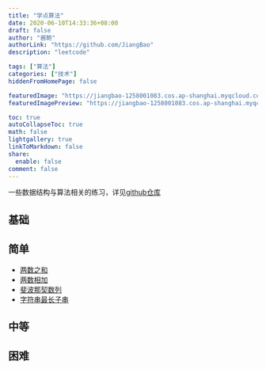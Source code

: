 ```yaml
---
title: "学点算法"
date: 2020-06-10T14:33:36+08:00
draft: false
author: "酱鲍"
authorLink: "https://github.com/JiangBao"
description: "leetcode"

tags: ["算法"]
categories: ["技术"]
hiddenFromHomePage: false

featuredImage: "https://jiangbao-1258001083.cos.ap-shanghai.myqcloud.com/leetcode-banner.jpg"
featuredImagePreview: "https://jiangbao-1258001083.cos.ap-shanghai.myqcloud.com/leetcode-banner.jpg"

toc: true
autoCollapseToc: true
math: false
lightgallery: true
linkToMarkdown: false
share:
  enable: false
comment: false
---
```

一些数据结构与算法相关的练习，详见[github仓库](https://github.com/JiangBao/leetcode-algorithm)

<!--more-->

## 基础

## 简单
* [两数之和](https://github.com/JiangBao/leetcode-algorithm/tree/master/easy/towSum)
* [两数相加](https://github.com/JiangBao/leetcode-algorithm/tree/master/easy/addTwoNumbers)
* [斐波那契数列](https://github.com/JiangBao/leetcode-algorithm/tree/master/easy/fib)
* [字符串最长子串](https://github.com/JiangBao/leetcode-algorithm/tree/master/easy/lengthOfLongestSubstring)

## 中等

## 困难
